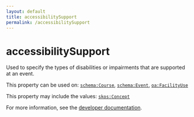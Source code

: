 ```yaml
---
layout: default
title: accessibilitySupport
permalink: /accessibilitySupport
---
```


# accessibilitySupport
Used to specify the types of disabilities or impairments that are supported at an event.

This property can be used on: [`schema:Course`](https://schema.org/Course), [`schema:Event`](https://schema.org/Event), [`oa:FacilityUse`](https://openactive.io/FacilityUse)

This property may include the values: [`skos:Concept`](http://www.w3.org/2004/02/skos/core#Concept)

For more information, see the [developer documentation](https://developer.openactive.io/data-model/types/).